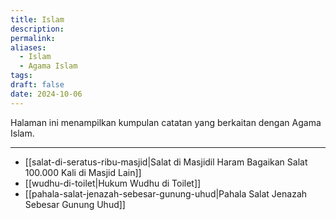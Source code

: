 ```yaml
---
title: Islam
description: 
permalink: 
aliases:
  - Islam
  - Agama Islam
tags: 
draft: false
date: 2024-10-06
---
```

Halaman ini menampilkan kumpulan catatan yang berkaitan dengan Agama Islam.

---

- [[salat-di-seratus-ribu-masjid|Salat di Masjidil Haram Bagaikan Salat 100.000 Kali di Masjid Lain]]
- [[wudhu-di-toilet|Hukum Wudhu di Toilet]] 
- [[pahala-salat-jenazah-sebesar-gunung-uhud|Pahala Salat Jenazah Sebesar Gunung Uhud]]